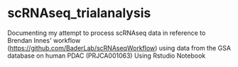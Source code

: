 # scRNAseq_trialanalysis
Documenting my attempt to process scRNAseq data in reference to Brendan Innes' workflow (https://github.com/BaderLab/scRNAseqWorkflow) using data from the GSA database on human PDAC (PRJCA001063)
Using Rstudio Notebook 
